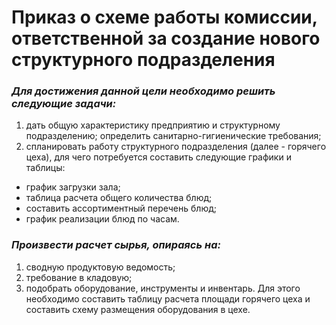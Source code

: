 # Приказ о схеме работы комиссии, ответственной за создание нового структурного подразделения
### *Для достижения данной цели необходимо решить следующие задачи:*

1. дать общую характеристику предприятию и структурному подразделению; определить санитарно-гигиенические требования;
2. спланировать работу структурного подразделения (далее - горячего цеха), для чего потребуется составить следующие
графики и таблицы: 
- график загрузки зала;
- таблица расчета общего количества блюд;
- составить ассортиментный перечень блюд; 
- график реализации блюд по часам.
### *Произвести расчет сырья, опираясь на:*
1. сводную продуктовую ведомость;
2. требование в кладовую;
3. подобрать оборудование, инструменты и инвентарь. Для этого необходимо составить таблицу расчета площади горячего 
цеха и составить схему размещения оборудования в цехе. 
